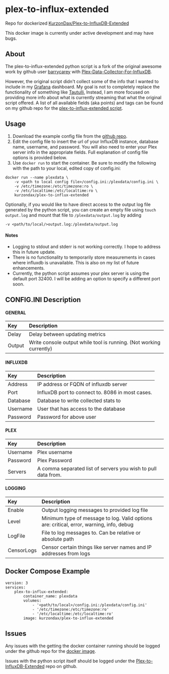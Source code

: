 # plex-to-influx-extended
Repo for dockerized [KurzonDax/Plex-to-InfluxDB-Extended](https://github.com/KurzonDax/Plex-to-InfluxDB-Extended.git)

This docker image is currently under active development and may have bugs.

## About

The plex-to-influx-extended python script is a fork of the original awesome work by github user
[barrycarey](https://github.com/barrycarey) with [Plex-Data-Collector-For-InfluxDB](https://github.com/barrycarey/Plex-Data-Collector-For-InfluxDB).

However, the original script didn't collect some of the info that I wanted to include in my [Grafana](https://grafana.com/)
dashboard.  My goal is not to completely replace the functionality of something like [Tautulli](http://tautulli.com/),
Instead, I am more focused on providing more info about what is currently streaming that what the original
script offered.  A list of all available fields (aka points) and tags can be found on my github repo for
the [plex-to-influx-extended script](https://github.com/KurzonDax/Plex-to-InfluxDB-Extended.git).

## Usage

1. Download the example config file from the [github repo](https://github.com/KurzonDax/plex-to-influx-extended-docker/plex-to-influx-extended-docker/config.ini).
2. Edit the config file to insert the url of your InfluxDB instance, database name, username, and password.
You will also need to enter your Plex server info in the appropriate fields.  Full explanation of config file options is provided below.
3. Use `docker run` to start the container. Be sure to modify the following with the path to
your local, edited copy of config.ini:

```
docker run --name plexdata \
    -v <path to local config file>/config.ini:/plexdata/config.ini \
    -v /etc/timezone:/etc/timezone:ro \
    -v /etc/localtime:/etc/localtime:ro \
    kurzondax/plex-to-influx-extended
```

Optionally, if you would like to have direct access to the output log file generated by
the python script, you can create an empty file using `touch output.log` and mount that file
to `/plexdata/output.log` by adding
 ```
 -v <path/to/local/>output.log:/plexdata/output.log
 ```

#### Notes
* Logging to stdout and stderr is not working correctly.  I hope to address this
in future update.
* There is no functionality to temporarily store measurements in cases where influxdb is unavailable. This
is also on my list of future enhancements.
* Currently, the python script assumes your plex server is using the default port 32400. I will be adding
an option to specify a different port soon.

## CONFIG.INI Description

#### GENERAL
|Key            |Description                                                                                                         |
|:--------------|:-------------------------------------------------------------------------------------------------------------------|
|Delay          |Delay between updating metrics                                                                                      |
|Output         |Write console output while tool is running. (Not working currently)                                                                          |
#### INFLUXDB
|Key            |Description                                                                                                         |
|:--------------|:-------------------------------------------------------------------------------------------------------------------|
|Address        |IP address or FQDN of influxdb server                                                                               |
|Port           |InfluxDB port to connect to.  8086 in most cases.                                                                    |
|Database       |Database to write collected stats to                                                                                |
|Username       |User that has access to the database                                                                                |
|Password       |Password for above user                                                                                             |
#### PLEX
|Key            |Description                                                                                                         |
|:--------------|:-------------------------------------------------------------------------------------------------------------------|
|Username       |Plex username                                                                                                       |
|Password       |Plex Password                                                                                                       |
|Servers        |A comma separated list of servers you wish to pull data from.                                                       |
#### LOGGING
|Key            |Description                                                                                                         |
|:--------------|:-------------------------------------------------------------------------------------------------------------------|
|Enable         |Output logging messages to provided log file                                                                        |
|Level          |Minimum type of message to log.  Valid options are: critical, error, warning, info, debug                           |
|LogFile        |File to log messages to.  Can be relative or absolute path                                                          |
|CensorLogs     |Censor certain things like server names and IP addresses from logs                                                  |

## Docker Compose Example

```
version: 3
services:
    plex-to-influx-extended:
        container_name: plexdata
        volumes:
            - '<path/to/local>/config.ini:/plexdata/config.ini'
            - '/etc/timezone:/etc/timezone:ro'
            - '/etc/localtime:/etc/localtime:ro'
        image: kurzondax/plex-to-influx-extended
```

## Issues

Any issues with the getting the docker container running should be logged under the github
repo for the [docker image](https://github.com/KurzonDax/plex-to-influx-extended-docker/issues).

Issues with the python script itself should be logged under the
[Plex-to-InfluxDB-Extended](https://github.com/KurzonDax/Plex-to-InfluxDB-Extended/issues)
repo on github.

